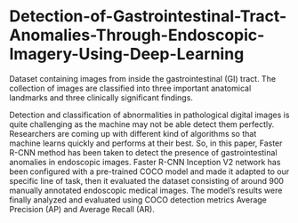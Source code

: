 # Detection-of-Gastrointestinal-Tract-Anomalies-Through-Endoscopic-Imagery-Using-Deep-Learning
Dataset containing images from inside the gastrointestinal (GI) tract. The collection of images are classified into three important anatomical landmarks and three clinically significant findings. 

Detection and classification of abnormalities in pathological digital images is quite challenging as the machine may not be able detect them perfectly. Researchers are coming up with different kind of algorithms so that machine learns quickly and performs at their best. So, in this paper, Faster R-CNN method has been taken to detect the presence of gastrointestinal anomalies in endoscopic images. Faster R-CNN Inception V2 network has been configured with a pre-trained COCO model and made it adapted to our specific line of task, then it evaluated the dataset consisting of around 900 manually annotated endoscopic medical images. The model’s results were finally analyzed and evaluated using COCO detection metrics Average Precision (AP) and Average Recall (AR). 
